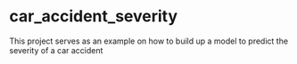 # car_accident_severity
This project serves as an example on how to build up a model to predict the severity of a car accident
